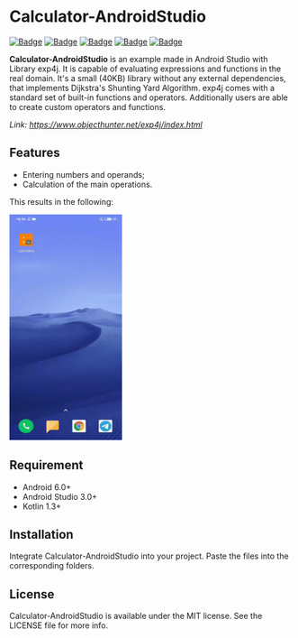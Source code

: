 # Calculator-AndroidStudio

[![Badge](https://img.shields.io/badge/License-MIT-green.svg)](https://shields.io/)
[![Badge](https://img.shields.io/badge/kotlin-1.3-orange.svg)](https://shields.io/)
[![Badge](https://img.shields.io/badge/Android%20Studio-3.6.1-orange.svg)](https://shields.io/)
[![Badge](https://img.shields.io/badge/minSdkVersion-23-orange.svg)](https://shields.io/)
[![Badge](https://img.shields.io/badge/libs-exp4j--0.4.8-orange.svg)](https://shields.io/)


**Calculator-AndroidStudio** is an example made in Android Studio with Library exp4j. It is capable of evaluating expressions and functions in the real domain. It's a small (40KB) library without any external dependencies, that implements Dijkstra's Shunting Yard Algorithm. exp4j comes with a standard set of built-in functions and operators. Additionally users are able to create custom operators and functions.

*Link: https://www.objecthunter.net/exp4j/index.html*

## Features
- Entering numbers and operands;
- Calculation of the main operations.

This results in the following:

<img src="/Images/calculator.gif" width="200" height="400" />

## Requirement 
- Android 6.0+
- Android Studio 3.0+
- Kotlin 1.3+

## Installation
Integrate Calculator-AndroidStudio into your project. Paste the files into the corresponding folders.

## License
Calculator-AndroidStudio is available under the MIT license. See the LICENSE file for more info.
